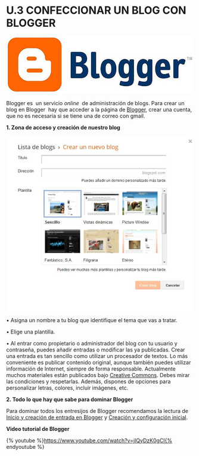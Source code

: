 # U.3 CONFECCIONAR UN BLOG CON BLOGGER


![Logo Blogger](img/800px-Blogger-logo.jpg "Logo Blogger")

Blogger es  un servicio _online_  de administración de blogs. Para crear un blog en Blogger  hay que acceder a la página de [Blogger](https://accounts.google.com/ServiceLogin?service=blogger&ltmpl=start&hl=es&passive=86400&continue=http://www.blogger.com/home#s01), crear una cuenta, que no es necesaria si se tiene una de correo con gmail.  
  

**1\. Zona de acceso y creación de nuestro blog**


**![Crear un nuevo blog con Blogger](img/blogger.jpg "Fig.0_9 Captura de pantalla propiaCrear un nuevo blog con Blogger")**


  
• Asigna un nombre a tu blog que identifique el tema que vas a tratar.

  
• Elige una plantilla.

  
• Al entrar como propietario o administrador del blog con tu usuario y contraseña, puedes añadir entradas o modificar las ya publicadas. Crear una entrada es tan sencillo como utilizar un procesador de textos. Lo más conveniente es publicar contenido original, aunque también puedes utilizar información de Internet, siempre de forma responsable. Actualmente muchos materiales están publicados bajo [Creative Commons](http://es.creativecommons.org/blog/). Debes mirar las condiciones y respetarlas. Además, dispones de opciones para personalizar letras, colores, incluir imágenes, etc.


**2\. Todo lo que hay que sabe para dominar Blogger**

Para dominar todos los entresijos de Blogger recomendamos la lectura de [Inicio y creación de entrada en Blogger](http://www.catedu.es/facilytic/wp-content/uploads/2013/10/blogger.pdf) y [Creación y configuración inicial](http://www.catedu.es/facilytic/wp-content/uploads/2013/10/Blogger_RDObregon.pdf).

**Video tutorial de Blogger**

{% youtube %}https://www.youtube.com/watch?v=jIQyDzK0gCI{% endyoutube %}
